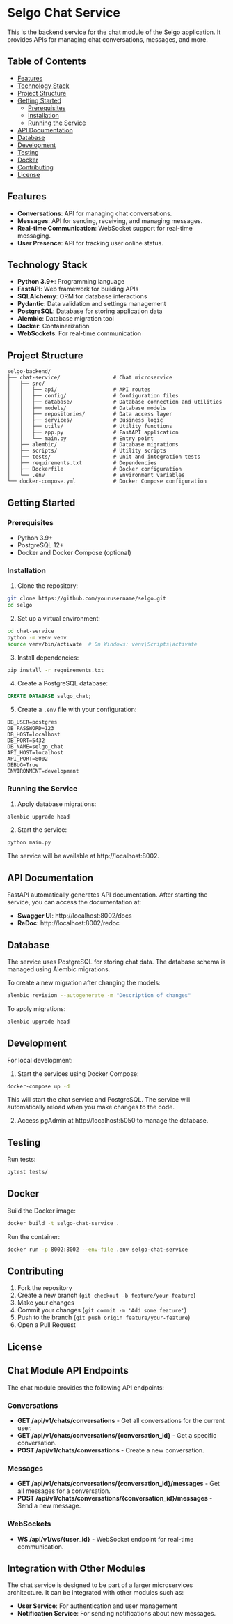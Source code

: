 # Selgo Chat Service

This is the backend service for the chat module of the Selgo application. It provides APIs for managing chat conversations, messages, and more.

## Table of Contents

- [Features](#features)
- [Technology Stack](#technology-stack)
- [Project Structure](#project-structure)
- [Getting Started](#getting-started)
  - [Prerequisites](#prerequisites)
  - [Installation](#installation)
  - [Running the Service](#running-the-service)
- [API Documentation](#api-documentation)
- [Database](#database)
- [Development](#development)
- [Testing](#testing)
- [Docker](#docker)
- [Contributing](#contributing)
- [License](#license)

## Features

- **Conversations**: API for managing chat conversations.
- **Messages**: API for sending, receiving, and managing messages.
- **Real-time Communication**: WebSocket support for real-time messaging.
- **User Presence**: API for tracking user online status.

## Technology Stack

- **Python 3.9+**: Programming language
- **FastAPI**: Web framework for building APIs
- **SQLAlchemy**: ORM for database interactions
- **Pydantic**: Data validation and settings management
- **PostgreSQL**: Database for storing application data
- **Alembic**: Database migration tool
- **Docker**: Containerization
- **WebSockets**: For real-time communication

## Project Structure

```
selgo-backend/
├── chat-service/                 # Chat microservice
│   ├── src/
│   │   ├── api/                  # API routes
│   │   ├── config/               # Configuration files
│   │   ├── database/             # Database connection and utilities
│   │   ├── models/               # Database models
│   │   ├── repositories/         # Data access layer
│   │   ├── services/             # Business logic
│   │   ├── utils/                # Utility functions
│   │   ├── app.py                # FastAPI application
│   │   └── main.py               # Entry point
│   ├── alembic/                  # Database migrations
│   ├── scripts/                  # Utility scripts
│   ├── tests/                    # Unit and integration tests
│   ├── requirements.txt          # Dependencies
│   ├── Dockerfile                # Docker configuration
│   └── .env                      # Environment variables
└── docker-compose.yml            # Docker Compose configuration
```

## Getting Started

### Prerequisites

- Python 3.9+
- PostgreSQL 12+
- Docker and Docker Compose (optional)

### Installation

1. Clone the repository:
```bash
git clone https://github.com/yourusername/selgo.git
cd selgo
```

2. Set up a virtual environment:
```bash
cd chat-service
python -m venv venv
source venv/bin/activate  # On Windows: venv\Scripts\activate
```

3. Install dependencies:
```bash
pip install -r requirements.txt
```

4. Create a PostgreSQL database:
```sql
CREATE DATABASE selgo_chat;
```

5. Create a `.env` file with your configuration:
```
DB_USER=postgres
DB_PASSWORD=123
DB_HOST=localhost
DB_PORT=5432
DB_NAME=selgo_chat
API_HOST=localhost
API_PORT=8002
DEBUG=True
ENVIRONMENT=development
```

### Running the Service

1. Apply database migrations:
```bash
alembic upgrade head
```

2. Start the service:
```bash
python main.py
```

The service will be available at http://localhost:8002.

## API Documentation

FastAPI automatically generates API documentation. After starting the service, you can access the documentation at:

- **Swagger UI**: http://localhost:8002/docs
- **ReDoc**: http://localhost:8002/redoc

## Database

The service uses PostgreSQL for storing chat data. The database schema is managed using Alembic migrations.

To create a new migration after changing the models:

```bash
alembic revision --autogenerate -m "Description of changes"
```

To apply migrations:

```bash
alembic upgrade head
```

## Development

For local development:

1. Start the services using Docker Compose:
```bash
docker-compose up -d
```

This will start the chat service and PostgreSQL. The service will automatically reload when you make changes to the code.

2. Access pgAdmin at http://localhost:5050 to manage the database.

## Testing

Run tests:

```bash
pytest tests/
```

## Docker

Build the Docker image:

```bash
docker build -t selgo-chat-service .
```

Run the container:

```bash
docker run -p 8002:8002 --env-file .env selgo-chat-service
```

## Contributing

1. Fork the repository
2. Create a new branch (`git checkout -b feature/your-feature`)
3. Make your changes
4. Commit your changes (`git commit -m 'Add some feature'`)
5. Push to the branch (`git push origin feature/your-feature`)
6. Open a Pull Request

## License



## Chat Module API Endpoints

The chat module provides the following API endpoints:

### Conversations

- **GET /api/v1/chats/conversations** - Get all conversations for the current user.
- **GET /api/v1/chats/conversations/{conversation_id}** - Get a specific conversation.
- **POST /api/v1/chats/conversations** - Create a new conversation.

### Messages

- **GET /api/v1/chats/conversations/{conversation_id}/messages** - Get all messages for a conversation.
- **POST /api/v1/chats/conversations/{conversation_id}/messages** - Send a new message.

### WebSockets

- **WS /api/v1/ws/{user_id}** - WebSocket endpoint for real-time communication.


## Integration with Other Modules

The chat service is designed to be part of a larger microservices architecture. It can be integrated with other modules such as:

- **User Service**: For authentication and user management
- **Notification Service**: For sending notifications about new messages.